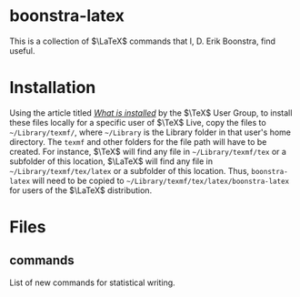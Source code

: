 # boonstra-latex
This is a collection of $\LaTeX$ commands that I, D. Erik Boonstra, find useful.

# Installation

Using the article titled [*What is installed*](https://tug.org/mactex/What_Is_Installed.pdf) by the $\TeX$ User Group, to install these files locally for a specific user of $\TeX$ Live, copy the files to `~/Library/texmf/`, where `~/Library` is the Library folder in that user's home directory. The `texmf` and other folders for the file path will have to be created. For instance, $\TeX$ will find any file in `~/Library/texmf/tex` or a subfolder of this location, $\LaTeX$ will find any file in `~/Library/texmf/tex/latex` or a subfolder of this location. Thus, `boonstra-latex` will need to be copied to `~/Library/texmf/tex/latex/boonstra-latex` for users of the $\LaTeX$ distribution.

# Files

## commands
List of new commands for statistical writing.